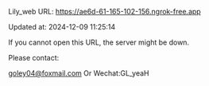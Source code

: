 Lily_web URL: https://ae6d-61-165-102-156.ngrok-free.app

Updated at: 2024-12-09 11:25:14

If you cannot open this URL, the server might be down.

Please contact: 

goley04@foxmail.com Or Wechat:GL_yeaH